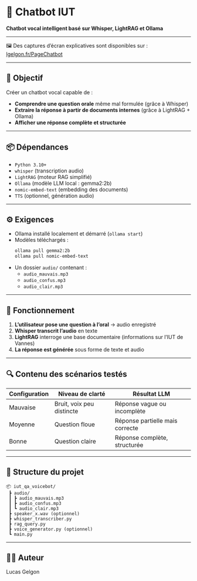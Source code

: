 # 🧠 Chatbot IUT
**Chatbot vocal intelligent basé sur Whisper, LightRAG et Ollama**

---

🖼️ Des captures d’écran explicatives sont disponibles sur : [lgelgon.fr/PageChatbot](https://lgelgon.fr/PageChatbot)

---

## 🎯 Objectif  
Créer un chatbot vocal capable de :
- **Comprendre une question orale** même mal formulée (grâce à Whisper)
- **Extraire la réponse à partir de documents internes** (grâce à LightRAG + Ollama)
- **Afficher une réponse complète et structurée**  

---

## 📦 Dépendances

- `Python 3.10+`
- `whisper` (transcription audio)
- `LightRAG` (moteur RAG simplifié)
- `Ollama` (modèle LLM local : gemma2:2b)
- `nomic-embed-text` (embedding des documents)
- `TTS` (optionnel, génération audio)

---

## ⚙️ Exigences

- Ollama installé localement et démarré (`ollama start`)
- Modèles téléchargés :
  ```bash
  ollama pull gemma2:2b
  ollama pull nomic-embed-text
  ```
- Un dossier `audio/` contenant :
  - `audio_mauvais.mp3`
  - `audio_confus.mp3`
  - `audio_clair.mp3`

---

## 🧪 Fonctionnement

1. **L’utilisateur pose une question à l’oral** → audio enregistré
2. **Whisper transcrit l’audio** en texte
3. **LightRAG** interroge une base documentaire (informations sur l’IUT de Vannes)
4. **La réponse est générée** sous forme de texte et audio

---

## 🔍 Contenu des scénarios testés

| Configuration | Niveau de clarté | Résultat LLM |
|---------------|------------------|------------------|
| Mauvaise      | Bruit, voix peu distincte | Réponse vague ou incomplète |
| Moyenne       | Question floue   | Réponse partielle mais correcte |
| Bonne         | Question claire  | Réponse complète, structurée |

---

## 📁 Structure du projet

```
📦 iut_qa_voicebot/
 ┣ audio/
 ┃ ┣ audio_mauvais.mp3
 ┃ ┣ audio_confus.mp3
 ┃ ┗ audio_clair.mp3
 ┣ speaker_x.wav (optionnel)
 ┣ whisper_transcriber.py
 ┣ rag_query.py
 ┣ voice_generator.py (optionnel)
 ┗ main.py
```

---

## 👨‍💻 Auteur

Lucas Gelgon  
